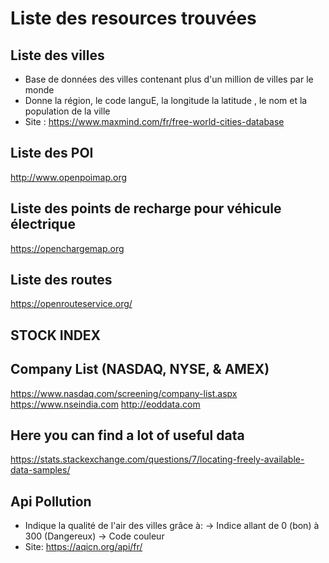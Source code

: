 # Liste des resources trouvées 

## Liste des villes 

- Base de données des villes contenant plus d'un million de villes par le monde
- Donne la région, le code languE, la longitude la latitude , le nom et la population de la ville
- Site : https://www.maxmind.com/fr/free-world-cities-database

## Liste des POI 

http://www.openpoimap.org

## Liste des points de recharge pour véhicule électrique 

https://openchargemap.org

## Liste des routes 
https://openrouteservice.org/

## STOCK INDEX
## Company List (NASDAQ, NYSE, & AMEX) 
https://www.nasdaq.com/screening/company-list.aspx
https://www.nseindia.com
http://eoddata.com

## Here you can find a lot of useful data
https://stats.stackexchange.com/questions/7/locating-freely-available-data-samples/ 



## Api Pollution

- Indique la qualité de l'air des villes grâce à:
		-> Indice allant de 0 (bon) à 300 (Dangereux)
		-> Code couleur 
- Site: https://aqicn.org/api/fr/
